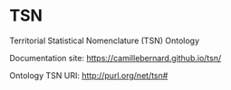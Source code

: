 # TSN
Territorial Statistical Nomenclature (TSN) Ontology

Documentation site: <https://camillebernard.github.io/tsn/>

Ontology TSN URI: <http://purl.org/net/tsn#>
